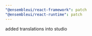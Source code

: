 ```yaml
---
"@ensembleui/react-framework": patch
"@ensembleui/react-runtime": patch
---
```


added translations into studio
